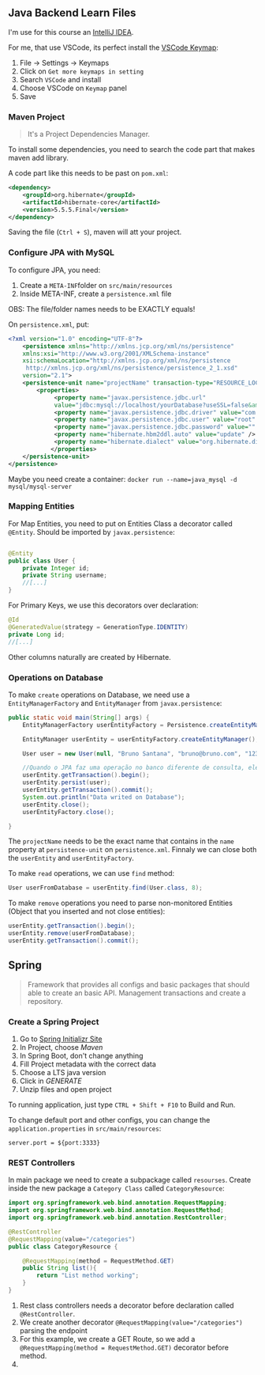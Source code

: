 ## Java Backend Learn Files

I'm use for this course an [IntelliJ IDEA](https://www.jetbrains.com/pt-br/idea/).

For me, that use VSCode, its perfect install the [VSCode Keymap](https://plugins.jetbrains.com/plugin/12062-vscode-keymap):

1. File -> Settings -> Keymaps
2. Click on `Get more keymaps in setting`
3. Search `VSCode` and install
4. Choose VSCode on `Keymap` panel
5. Save

### Maven Project

> It's a Project Dependencies Manager.

To install some dependencies, you need to search the code part that makes maven add library.

A code part like this needs to be past on `pom.xml`:

````xml
<dependency>
    <groupId>org.hibernate</groupId>
    <artifactId>hibernate-core</artifactId>
    <version>5.5.5.Final</version>
</dependency>
````

Saving the file (`Ctrl + S`), maven will att your project.

### Configure JPA with MySQL

To configure JPA, you need:

1. Create a `META-INF`folder on `src/main/resources`
2. Inside META-INF, create a `persistence.xml` file

OBS: The file/folder names needs to be EXACTLY equals!

On `persistence.xml`, put:

````xml
<?xml version="1.0" encoding="UTF-8"?>
    <persistence xmlns="http://xmlns.jcp.org/xml/ns/persistence"
    xmlns:xsi="http://www.w3.org/2001/XMLSchema-instance"
    xsi:schemaLocation="http://xmlns.jcp.org/xml/ns/persistence
     http://xmlns.jcp.org/xml/ns/persistence/persistence_2_1.xsd"
    version="2.1">
    <persistence-unit name="projectName" transaction-type="RESOURCE_LOCAL">
        <properties>
             <property name="javax.persistence.jdbc.url"
             value="jdbc:mysql://localhost/yourDatabase?useSSL=false&amp;serverTimezone=UTC" />
             <property name="javax.persistence.jdbc.driver" value="com.mysql.jdbc.Driver" />
             <property name="javax.persistence.jdbc.user" value="root" />
             <property name="javax.persistence.jdbc.password" value="" />
             <property name="hibernate.hbm2ddl.auto" value="update" />
             <property name="hibernate.dialect" value="org.hibernate.dialect.MySQL8Dialect" />
            </properties>
    </persistence-unit>
</persistence>
````

Maybe you need create a container: `docker run --name=java_mysql -d mysql/mysql-server`

### Mapping Entities

For Map Entities, you need to put on Entities Class a decorator called `@Entity`.
Should be imported by `javax.persistence`:

````java

@Entity
public class User {
    private Integer id;
    private String username;
    //[...]
}
````

For Primary Keys, we use this decorators over declaration:

````java
@Id
@GeneratedValue(strategy = GenerationType.IDENTITY)
private Long id;
//[...]
````

Other columns naturally are created by Hibernate.

### Operations on Database

To make `create` operations on Database, we need use a `EntityManagerFactory` and `EntityManager` from `javax.persistence`:

````java
public static void main(String[] args) {
    EntityManagerFactory userEntityFactory = Persistence.createEntityManagerFactory("Course");

    EntityManager userEntity = userEntityFactory.createEntityManager();

    User user = new User(null, "Bruno Santana", "bruno@bruno.com", "123456789");

    //Quando o JPA faz uma operação no banco diferente de consulta, ele precisa de uma transação
    userEntity.getTransaction().begin();
    userEntity.persist(user);
    userEntity.getTransaction().commit();
    System.out.println("Data writed on Database");
    userEntity.close();
    userEntityFactory.close();

}
````

The `projectName` needs to be the exact name that contains in the `name` property at `persistence-unit` on `persistence.xml`.
Finnaly we can close both the `userEntity` and `userEntityFactory`.

To make `read` operations, we can use `find` method:

````java
User userFromDatabase = userEntity.find(User.class, 8);
````

To make `remove` operations you need to parse non-monitored Entities (Object that you inserted and not close entities):

````java
userEntity.getTransaction().begin();
userEntity.remove(userFromDatabase);
userEntity.getTransaction().commit();
````


## Spring

> Framework that provides all configs and basic packages that should able to create an basic API. Management transactions and create a repository.

### Create a Spring Project

1. Go to [Spring Initializr Site](https://start.spring.io/)
2. In Project, choose _Maven_
3. In Spring Boot, don't change anything
4. Fill Project metadata with the correct data
5. Choose a LTS java version
6. Click in _GENERATE_
7. Unzip files and open project

To running application, just type `CTRL + Shift + F10` to Build and Run.

To change default port and other configs, you can change the `application.properties` in `src/main/resources`:

````
server.port = ${port:3333}
````

### REST Controllers

In main package we need to create a subpackage called `resourses`.
Create inside the new package a `Category Class` called `CategoryResource`:

````java
import org.springframework.web.bind.annotation.RequestMapping;
import org.springframework.web.bind.annotation.RequestMethod;
import org.springframework.web.bind.annotation.RestController;

@RestController
@RequestMapping(value="/categories")
public class CategoryResource {

    @RequestMapping(method = RequestMethod.GET)
    public String list(){
        return "List method working";
    }
}
````

1. Rest class controllers needs a decorator before declaration called `@RestController`.
2. We create another decorator `@RequestMapping(value="/categories")` parsing the endpoint
3. For this example, we create a GET Route, so we add a `@RequestMapping(method = RequestMethod.GET)` decorator before method.
4. 